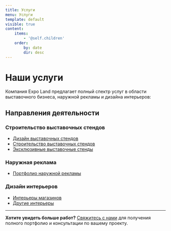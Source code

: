```yaml
---
title: Услуги
menu: Услуги
template: default
visible: true
content:
    items:
        - '@self.children'
    order:
        by: date
        dir: desc
---
```


# Наши услуги

Компания Expo Land предлагает полный спектр услуг в области выставочного бизнеса, наружной рекламы и дизайна интерьеров:

## Направления деятельности

### Строительство выставочных стендов
- [Дизайн выставочных стендов](/portfolio/vystavochnye-stendy/dizajn)
- [Строительство выставочных стендов](/portfolio/vystavochnye-stendy/stroitelstvo)
- [Эксклюзивные выставочные стенды](/portfolio/vystavochnye-stendy/eksklyuzivnye)

### Наружная реклама
- [Портфолио наружной рекламы](/portfolio/naruzhnaya-reklama)

### Дизайн интерьеров
- [Интерьеры магазинов](/portfolio/dizajn-intererov/magaziny)
- [Другие интерьеры](/portfolio/dizajn-intererov/portfolio)

---

**Хотите увидеть больше работ?** [Свяжитесь с нами](/kontakty) для получения полного портфолио и консультации по вашему проекту. 
